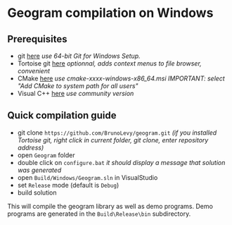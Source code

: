 # Geogram compilation on Windows

Prerequisites
-------------
- git [here](https://git-scm.com/download/win) _use 64-bit Git for Windows Setup._
- Tortoise git [here](https://tortoisegit.org/) _optionnal, adds context menus to file browser, convenient_
- CMake [here](https://cmake.org/download/) _use cmake-xxxx-windows-x86_64.msi  IMPORTANT: select "Add CMake to system path for all users"_
- Visual C++ [here](https://visualstudio.microsoft.com/) _use community version_

Quick compilation guide
-----------------------
- git clone `https://github.com/BrunoLevy/geogram.git` _(if you installed Tortoise git, right click in current folder, git clone, enter repository address)_
- open `Geogram` folder
- double click on `configure.bat` _it should display a message that solution was generated_
- open `Build/Windows/Geogram.sln` in VisualStudio
- set `Release` mode (default is `Debug`)
- build solution

This will compile the geogram library as well as demo programs. Demo
programs are generated in the `Build\Release\bin` subdirectory.

